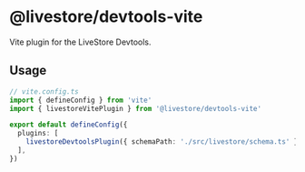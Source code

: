 # @livestore/devtools-vite

Vite plugin for the LiveStore Devtools.

## Usage

```ts
// vite.config.ts
import { defineConfig } from 'vite'
import { livestoreVitePlugin } from '@livestore/devtools-vite'

export default defineConfig({
  plugins: [
    livestoreDevtoolsPlugin({ schemaPath: './src/livestore/schema.ts' }),
  ],
})
```
